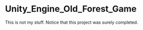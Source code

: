 # Unity_Engine_Old_Forest_Game
This is not my stuff.
Notice that this project was surely completed.
